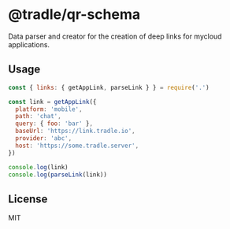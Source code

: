 # @tradle/qr-schema

Data parser and creator for the creation of deep links for mycloud applications.

## Usage

```js
const { links: { getAppLink, parseLink } } = require('.')

const link = getAppLink({
  platform: 'mobile',
  path: 'chat',
  query: { foo: 'bar' },
  baseUrl: 'https://link.tradle.io',
  provider: 'abc',
  host: 'https://some.tradle.server',
})

console.log(link)
console.log(parseLink(link))
```

## License

MIT
